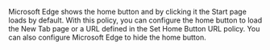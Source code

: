 Microsoft Edge shows the home button and by clicking it the Start page loads by default. With this policy, you can configure the home button to load the New Tab page or a URL defined in the Set Home Button URL policy. You can also configure Microsoft Edge to hide the home button. 